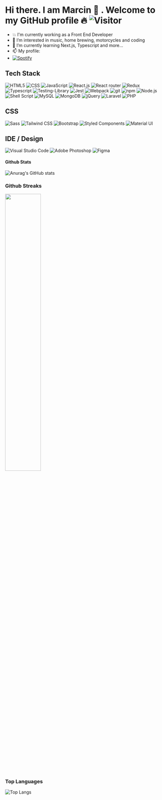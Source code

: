 # Hi there. I am Marcin 👋 . Welcome to my GitHub profile 🔥 ![Visitor](https://visitor-badge.laobi.icu/badge?page_id=marcinj94.repoName)

- 💥 I'm currently working as a Front End Developer
- 👀 I’m interested in music, home brewing, motorcycles and coding
- 🌱 I’m currently learning Next.js, Typescript and more...
- 📫 My profile: 
- <a href="https://open.spotify.com/user/~beardofdoom~"><img alt="Spotify" src="https://img.shields.io/badge/Spotify-1ED760?&style=flat-square&logo=spotify&logoColor=white" /></a>

## Tech Stack
<p>
  <img alt="HTML5" src="https://img.shields.io/badge/HTML5-%23E34F26.svg?style=flat-square&logo=html5&logoColor=white"/>
  <img alt="CSS" src="https://img.shields.io/badge/CSS%20-%231572B6.svg?style=flat-square&logo=css3&logoColor=white" />
  <img alt="JavaScript" src="https://img.shields.io/badge/JavaScript%20-%23F7DF1E.svg?style=flat-square&logo=javascript&logoColor=black" />
  <img alt="React.js" src="https://img.shields.io/badge/React-20232A?style=flat-square&logo=react&logoColor=61DAFB" />
  <img alt="React router" src="https://img.shields.io/badge/React_Router-CA4245?style=flat-square&logo=react-router&logoColor=white" />
  <img alt="Redux" src="https://img.shields.io/badge/-Redux-764ABC?style=flat-square&logo=redux&logoColor=white" />
  <img alt="Typescript" src="https://img.shields.io/badge/TypeScript-007ACC?style=flat-square&logo=typescript&logoColor=white" />
  <img alt="Testing-Library" src="https://img.shields.io/badge/-TestingLibrary-%23E33332?style=flat-square&logo=testing-library&logoColor=white"/>
  <img alt="Jest" src="https://img.shields.io/badge/-Jest-%23C21325?style=flat-square&logo=jest&logoColor=white"/>
  <img alt="Webpack" src="https://img.shields.io/badge/-Webpack-8DD6F9?style=flat-square&logo=webpack&logoColor=white" /> 
  <img alt="git" src="https://img.shields.io/badge/-Git-F05032?style=flat-square&logo=git&logoColor=white" />
  <img alt="npm" src="https://img.shields.io/badge/-NPM-CB3837?style=flat-square&logo=npm&logoColor=white" />
  <img alt="Node.js" src="https://img.shields.io/badge/Node.js-43853D?style=flat-square&logo=node.js&logoColor=white" />
  <img alt="Shell Script" src="https://img.shields.io/badge/Shell_script-%23121011.svg?style=flat-square&logo=gnu-bash&logoColor=white"/>
  <img alt="MySQL" src="https://img.shields.io/badge/MySQL-00000F?style=flat-square&logo=mysql&logoColor=white" />
  <img alt="MongoDB" src="https://img.shields.io/badge/MongoDB-4EA94B?style=flat-square&logo=mongodb&logoColor=white" />
  <img alt="jQuery" src="https://img.shields.io/badge/jQuery-0769AD?style=flat-square&logo=jquery&logoColor=white" />
  <img alt="Laravel" src="https://img.shields.io/badge/Laravel-FF2D20?style=flat-square&logo=laravel&logoColor=white" />
  <img alt="PHP" src="https://img.shields.io/badge/PHP-777BB4?style=flat-square&logo=php&logoColor=white" />
</p>

## CSS
<p>
  <img alt="Sass" src="https://img.shields.io/badge/-Sass-CC6699?style=flat-square&logo=sass&logoColor=white" />
  <img alt="Tailwind CSS" src="https://img.shields.io/badge/Tailwind_CSS-38B2AC?style=flat-square&logo=tailwind-css&logoColor=white" />
  <img alt="Bootstrap " src="https://img.shields.io/badge/Bootstrap-563D7C?style=flat-square&logo=bootstrap&logoColor=white" />
  <img alt="Styled Components" src="https://img.shields.io/badge/Styled--components-DB7093?style=flat-square&logo=styled-components&logoColor=white" />
  <img alt="Material UI" src="https://img.shields.io/badge/Material--UI-0081CB?style=flat-square&logo=material-ui&logoColor=white" />
</p>

## IDE / Design
<p>
  <img alt="Visual Studio Code" src="https://img.shields.io/badge/VisualStudioCode-0078d7.svg?style=flat-square&logo=visual-studio-code&logoColor=white"/>
  <img alt="Adobe Photoshop" src="https://img.shields.io/badge/AdobePhotoshop-%2331A8FF.svg?style=flat-square&logo=adobephotoshop&logoColor=white"/>
  <img alt="Figma" src="https://img.shields.io/badge/Figma-%23F24E1E.svg?style=flat-square&logo=figma&logoColor=white"/>
</p>

#### Github Stats
![Anurag's GitHub stats](https://github-readme-stats.vercel.app/api?username=marcinj94&count_private=true&theme=merko&show_icons=true)

### Github Streaks
<img src="https://github-readme-streak-stats.herokuapp.com/?user=marcinj94&theme=dark" width="48%" >

### Top Languages
 ![Top Langs](https://github-readme-stats.vercel.app/api/top-langs/?username=marcinj94&layout=compact)
 
 <!--- icons: https://github.com/Ileriayo/markdown-badges ---!>
 

